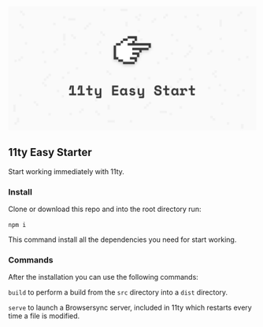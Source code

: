![logo](https://github.com/KingFelix/11ty-Easy-Starter/blob/c056ac41f3006202fa479fde8c3d239dcd2ca1e9/11ty-easy-start-cover.png)

## 11ty Easy Starter
Start working immediately with 11ty.

### Install
Clone or download this repo and into the root directory run:

  `npm i`

This command install all the dependencies you need for start working.

### Commands
After the installation you can use the following commands:

`build` to perform a build from the `src` directory into a `dist` directory.

`serve` to launch a Browsersync server, included in 11ty which restarts every time a file is modified.
